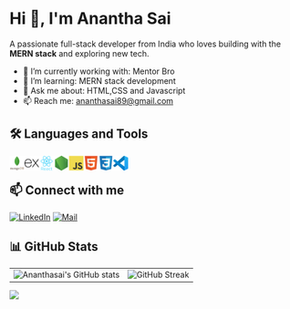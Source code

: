 # Hi 👋, I'm Anantha Sai

A passionate full-stack developer from India who loves building with the **MERN stack** and exploring new tech.

- 🔭 I’m currently working with: Mentor Bro 
- 🌱 I’m learning: MERN stack development 
- 💬 Ask me about: HTML,CSS and Javascript
- 📫 Reach me: ananthasai89@gmail.com

## 🛠️ Languages and Tools
<img align="left" alt="MongoDB" width="26px" src="https://raw.githubusercontent.com/devicons/devicon/master/icons/mongodb/mongodb-original-wordmark.svg" />
<img align="left" alt="Express" width="26px" src="https://raw.githubusercontent.com/devicons/devicon/master/icons/express/express-original.svg" />
<img align ="left" alt="Reactjs" width="26px"
src="https://raw.githubusercontent.com/devicons/devicon/master/icons/react/react-original-wordmark.svg" />
<img align="left" alt="Node.js" width="26px" src="https://raw.githubusercontent.com/devicons/devicon/master/icons/nodejs/nodejs-original.svg" />
<img align="left" alt="JavaScript" width="26px" src="https://raw.githubusercontent.com/devicons/devicon/master/icons/javascript/javascript-original.svg" />
<img align="left" alt="HTML5" width="26px" src="https://raw.githubusercontent.com/devicons/devicon/master/icons/html5/html5-original.svg" />
<img align="left" alt="CSS3" width="26px" src="https://raw.githubusercontent.com/devicons/devicon/master/icons/css3/css3-original.svg" />
<img align="left" alt="VSCode" width="26px" src="https://raw.githubusercontent.com/devicons/devicon/master/icons/vscode/vscode-original.svg" />

<br/>

## 📫 Connect with me
[![LinkedIn](https://img.shields.io/badge/LinkedIn-blue?style=for-the-badge&logo=linkedin)](https://linkedin.com/in/ananthasaijr/)
[![Mail](https://img.shields.io/badge/Gmail-red?style=for-the-badge&logo=gmail&logoColor=white)](mailto:ananthasai89@gmail.com)

## 📊 GitHub Stats

<table>
  <tr>
    <td>
      <img src="https://github-readme-stats.vercel.app/api?username=ananthasaimanu&show_icons=true&theme=radical" alt="Ananthasai's GitHub stats" />
    </td>
    <td>
      <img src="https://github-readme-streak-stats.herokuapp.com/?user=ananthasaimanu&theme=radical" alt="GitHub Streak" />
    </td>
  </tr>
</table>

<img src="https://github-readme-stats.vercel.app/api/top-langs/?username=ananthasaimanu&layout=compact&theme=radical" />
